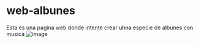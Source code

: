 # web-albunes
Esta es una pagina web donde intente crear uhna especie de albunes con musica 
![image](https://github.com/nieldro/web-albunes/assets/129008468/e9afa6aa-2dc1-405a-9a5a-c2d8356efde9)

